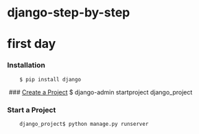# django-step-by-step

# first day
  ### Installation      
        $ pip install django
  ### [Create a Project](https://overiq.com/django/1.10/creating-django-project/)
        $ django-admin startproject django_project
  ### Start a Project
        django_project$ python manage.py runserver
